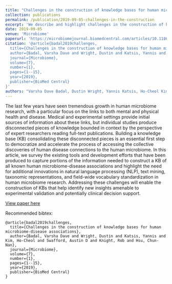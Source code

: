 ```yaml
---
title: "Challenges in the construction of knowledge bases for human microbiome-disease associations"
collection: publications
permalink: /publication/2019-09-05-challenges-in-the-construction
excerpt: 'We describe and highlight challenges in the construction of knowledge bases for human microbiome-disease associations, surveying relevant literature and providing recommendations for KB construction in this domain going forward.'
date: 2019-09-05
venue: 'Microbiome'
paperurl: 'https://microbiomejournal.biomedcentral.com/articles/10.1186/s40168-019-0742-2'
citation: '@article{badal2019challenges,
  title={Challenges in the construction of knowledge bases for human microbiome-disease associations},
  author={Badal, Varsha Dave and Wright, Dustin and Katsis, Yannis and Kim, Ho-Cheol and Swafford, Austin D and Knight, Rob and Hsu, Chun-Nan},
  journal={Microbiome},
  volume={7},
  number={1},
  pages={1--15},
  year={2019},
  publisher={BioMed Central}
}'
authors: "Varsha Dave Badal, Dustin Wright, Yannis Katsis, Ho-Cheol Kim, Austin D Swafford, Rob Knight, Chun-Nan Hsu"
---
```

The last few years have seen tremendous growth in human microbiome research, with a particular focus on the links to both mental and physical health and disease. Medical and experimental settings provide initial sources of information about these links, but individual studies produce disconnected pieces of knowledge bounded in context by the perspective of expert researchers reading full-text publications. Building a knowledge base (KB) consolidating these disconnected pieces is an essential first step to democratize and accelerate the process of accessing the collective discoveries of human disease connections to the human microbiome. In this article, we survey the existing tools and development efforts that have been produced to capture portions of the information needed to construct a KB of all known human microbiome-disease associations and highlight the need for additional innovations in natural language processing (NLP), text mining, taxonomic representations, and field-wide vocabulary standardization in human microbiome research. Addressing these challenges will enable the construction of KBs that help identify new insights amenable to experimental validation and potentially clinical decision support.

[View paper here](https://microbiomejournal.biomedcentral.com/articles/10.1186/s40168-019-0742-2)

Recommended bibtex:

```
@article{badal2019challenges,
  title={Challenges in the construction of knowledge bases for human microbiome-disease associations},
  author={Badal, Varsha Dave and Wright, Dustin and Katsis, Yannis and Kim, Ho-Cheol and Swafford, Austin D and Knight, Rob and Hsu, Chun-Nan},
  journal={Microbiome},
  volume={7},
  number={1},
  pages={1--15},
  year={2019},
  publisher={BioMed Central}
}
```
